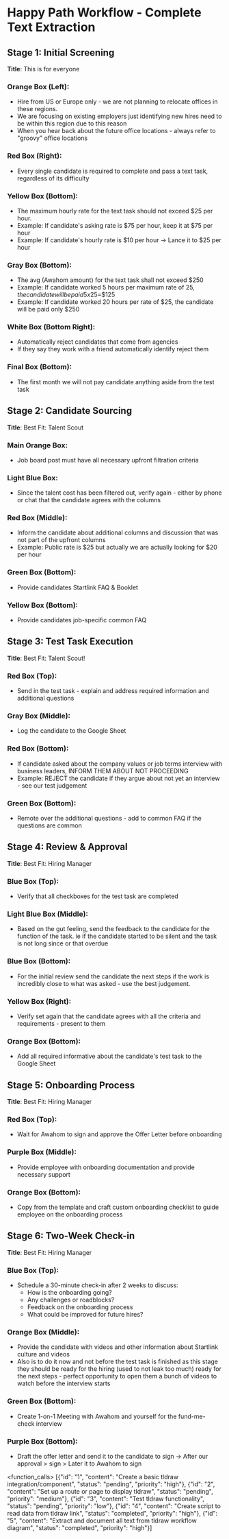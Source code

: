 # Happy Path Workflow - Complete Text Extraction

## Stage 1: Initial Screening
**Title**: This is for everyone

### Orange Box (Left):
- Hire from US or Europe only - we are not planning to relocate offices in these regions.
- We are focusing on existing employers just identifying new hires need to be within this region due to this reason
- When you hear back about the future office locations - always refer to "groovy" office locations

### Red Box (Right):
- Every single candidate is required to complete and pass a text task, regardless of its difficulty

### Yellow Box (Bottom):
- The maximum hourly rate for the text task should not exceed $25 per hour.
- Example: If candidate's asking rate is $75 per hour, keep it at $75 per hour
- Example: If candidate's hourly rate is $10 per hour -> Lance it to $25 per hour

### Gray Box (Bottom):
- The avg (Awahom amount) for the text task shall not exceed $250
- Example: If candidate worked 5 hours per maximum rate of $25, the candidate will be paid 5x$25=$125
- Example: If candidate worked 20 hours per rate of $25, the candidate will be paid only $250

### White Box (Bottom Right):
- Automatically reject candidates that come from agencies
- If they say they work with a friend automatically identify reject them

### Final Box (Bottom):
- The first month we will not pay candidate anything aside from the test task

## Stage 2: Candidate Sourcing
**Title**: Best Fit: Talent Scout

### Main Orange Box:
- Job board post must have all necessary upfront filtration criteria

### Light Blue Box:
- Since the talent cost has been filtered out, verify again - either by phone or chat that the candidate agrees with the columns

### Red Box (Middle):
- Inform the candidate about additional columns and discussion that was not part of the upfront columns
- Example: Public rate is $25 but actually we are actually looking for $20 per hour

### Green Box (Bottom):
- Provide candidates Startlink FAQ & Booklet

### Yellow Box (Bottom):
- Provide candidates job-specific common FAQ

## Stage 3: Test Task Execution
**Title**: Best Fit: Talent Scout!

### Red Box (Top):
- Send in the test task - explain and address required information and additional questions

### Gray Box (Middle):
- Log the candidate to the Google Sheet

### Red Box (Bottom):
- If candidate asked about the company values or job terms interview with business leaders, INFORM THEM ABOUT NOT PROCEEDING
- Example: REJECT the candidate if they argue about not yet an interview - see our test judgement

### Green Box (Bottom):
- Remote over the additional questions - add to common FAQ if the questions are common

## Stage 4: Review & Approval
**Title**: Best Fit: Hiring Manager

### Blue Box (Top):
- Verify that all checkboxes for the test task are completed

### Light Blue Box (Middle):
- Based on the gut feeling, send the feedback to the candidate for the function of the task. ie if the candidate started to be silent and the task is not long since or that overdue

### Blue Box (Bottom):
- For the initial review send the candidate the next steps if the work is incredibly close to what was asked - use the best judgement.

### Yellow Box (Right):
- Verify set again that the candidate agrees with all the criteria and requirements - present to them

### Orange Box (Bottom):
- Add all required informative about the candidate's test task to the Google Sheet

## Stage 5: Onboarding Process
**Title**: Best Fit: Hiring Manager

### Red Box (Top):
- Wait for Awahom to sign and approve the Offer Letter before onboarding

### Purple Box (Middle):
- Provide employee with onboarding documentation and provide necessary support

### Orange Box (Bottom):
- Copy from the template and craft custom onboarding checklist to guide employee on the onboarding process

## Stage 6: Two-Week Check-in
**Title**: Best Fit: Hiring Manager

### Blue Box (Top):
- Schedule a 30-minute check-in after 2 weeks to discuss:
  - How is the onboarding going?
  - Any challenges or roadblocks?
  - Feedback on the onboarding process
  - What could be improved for future hires?

### Orange Box (Middle):
- Provide the candidate with videos and other information about Startlink culture and videos
- Also is to do it now and not before the test task is finished as this stage they should be ready for the hiring (used to not leak too much) ready for the next steps - perfect opportunity to open them a bunch of videos to watch before the interview starts

### Green Box (Bottom):
- Create 1-on-1 Meeting with Awahom and yourself for the fund-me-check interview

### Purple Box (Bottom):
- Draft the offer letter and send it to the candidate to sign -> After our approval > sign > Later it to Awahom to sign

<function_calls>
<invoke name="TodoWrite">
<parameter name="todos">[{"id": "1", "content": "Create a basic tldraw integration/component", "status": "pending", "priority": "high"}, {"id": "2", "content": "Set up a route or page to display tldraw", "status": "pending", "priority": "medium"}, {"id": "3", "content": "Test tldraw functionality", "status": "pending", "priority": "low"}, {"id": "4", "content": "Create script to read data from tldraw link", "status": "completed", "priority": "high"}, {"id": "5", "content": "Extract and document all text from tldraw workflow diagram", "status": "completed", "priority": "high"}]
